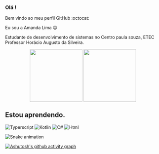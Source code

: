  
### Olá ! 

Bem vindo ao meu perfil GitHub  :octocat:

Eu sou a Amanda Lima 😊

Estudante de desenvolvimento de sistemas no Centro paula souza, ETEC Professor Horácio Augusto da Silveira. 

<div>

<div align ="center" >

<img height ="170em" align ="center" src = "https://github-readme-stats.vercel.app/api?username=LimaAmanda&show_icons=true&theme=synthwave"/> 


<img height ="170em" align ="center" src ="https://github-readme-stats.vercel.app/api/top-langs/?username=limaAmanda&&layout=compact&hide=shell&theme=dark"/>
</div>

## Estou aprendendo.
  
<div style="display: inline_block"></div>

<img align="center" alt=" Typerscript" src="https://img.shields.io/badge/TypeScript-007ACC?style=for-the-badge&logo=typescript&logoColor=white"/>
  <img align = "center" alt=" Kotlin" src = "https://img.shields.io/badge/Kotlin-0095D5?&style=for-the-badge&logo=kotlin&logoColor=white"/>
<img align = "center" alt=" C#" src = "https://img.shields.io/badge/c%23-%23239120.svg?style=for-the-badge&logo=c-sharp&logoColor=white"/>
 <img align="center" alt=" Html" src="https://img.shields.io/badge/HTML-239120?style=for-the-badge&logo=html5&logoColor=white"/>
 
</div>

![Snake animation](https://github.com/LimaAmanda/LimaAmanda/blob/output/github-contribution-grid-snake.svg)

[![Ashutosh's github activity graph](https://activity-graph.herokuapp.com/graph?username=LimaAmanda)](https://github.com/ashutosh00710/github-readme-activity-graph)
